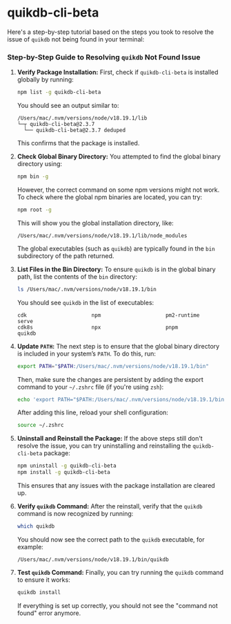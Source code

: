 # quikdb-cli-beta

Here's a step-by-step tutorial based on the steps you took to resolve the issue of `quikdb` not being found in your terminal:

### Step-by-Step Guide to Resolving `quikdb` Not Found Issue

1. **Verify Package Installation:**
   First, check if `quikdb-cli-beta` is installed globally by running:

   ```bash
   npm list -g quikdb-cli-beta
   ```

   You should see an output similar to:

   ```
   /Users/mac/.nvm/versions/node/v18.19.1/lib
   └─┬ quikdb-cli-beta@2.3.7
     └── quikdb-cli-beta@2.3.7 deduped
   ```

   This confirms that the package is installed.

2. **Check Global Binary Directory:**
   You attempted to find the global binary directory using:

   ```bash
   npm bin -g
   ```

   However, the correct command on some npm versions might not work. To check where the global npm binaries are located, you can try:

   ```bash
   npm root -g
   ```

   This will show you the global installation directory, like:

   ```
   /Users/mac/.nvm/versions/node/v18.19.1/lib/node_modules
   ```

   The global executables (such as `quikdb`) are typically found in the `bin` subdirectory of the path returned.

3. **List Files in the Bin Directory:**
   To ensure `quikdb` is in the global binary path, list the contents of the `bin` directory:

   ```bash
   ls /Users/mac/.nvm/versions/node/v18.19.1/bin
   ```

   You should see `quikdb` in the list of executables:

   ```
   cdk                     npm                     pm2-runtime             serve
   cdk8s                   npx                     pnpm                    quikdb
   ```

4. **Update `PATH`:**
   The next step is to ensure that the global binary directory is included in your system’s `PATH`. To do this, run:

   ```bash
   export PATH="$PATH:/Users/mac/.nvm/versions/node/v18.19.1/bin"
   ```

   Then, make sure the changes are persistent by adding the export command to your `~/.zshrc` file (if you're using `zsh`):

   ```bash
   echo 'export PATH="$PATH:/Users/mac/.nvm/versions/node/v18.19.1/bin"' >> ~/.zshrc
   ```

   After adding this line, reload your shell configuration:

   ```bash
   source ~/.zshrc
   ```

5. **Uninstall and Reinstall the Package:**
   If the above steps still don't resolve the issue, you can try uninstalling and reinstalling the `quikdb-cli-beta` package:

   ```bash
   npm uninstall -g quikdb-cli-beta
   npm install -g quikdb-cli-beta
   ```

   This ensures that any issues with the package installation are cleared up.

6. **Verify `quikdb` Command:**
   After the reinstall, verify that the `quikdb` command is now recognized by running:

   ```bash
   which quikdb
   ```

   You should now see the correct path to the `quikdb` executable, for example:

   ```
   /Users/mac/.nvm/versions/node/v18.19.1/bin/quikdb
   ```

7. **Test `quikdb` Command:**
   Finally, you can try running the `quikdb` command to ensure it works:

   ```bash
   quikdb install
   ```

   If everything is set up correctly, you should not see the "command not found" error anymore.
